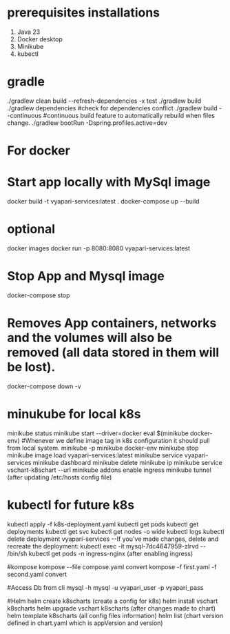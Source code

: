 # prerequisites installations
1. Java 23
2. Docker desktop
3. Minikube
4. kubectl

# gradle
./gradlew clean build --refresh-dependencies -x test
./gradlew build
./gradlew dependencies #check for dependencies conflict
./gradlew build --continuous #continuous build feature to automatically rebuild when files change.
./gradlew bootRun -Dspring.profiles.active=dev

# For docker 
# Start app locally with MySql image
docker build -t vyapari-services:latest .
docker-compose up --build
# optional
docker images
docker run -p 8080:8080 vyapari-services:latest 

# Stop App and Mysql image
docker-compose stop

# Removes App containers, networks and  the volumes will also be removed (all data stored in them will be lost).
docker-compose down -v


# minukube for local k8s
minikube status
minikube start --driver=docker
eval $(minikube docker-env)  #Whenever we define image tag in k8s configuration it should pull from local system.
minikube -p minikube docker-env
minikube stop
minikube image load vyapari-services:latest
minikube service vyapari-services
minikube dashboard
minikube delete
minikube ip
minikube service vschart-k8schart --url
minikube addons enable ingress
minikube tunnel (after updating /etc/hosts config file)

# kubectl for future k8s
kubectl apply -f k8s-deployment.yaml
kubectl get pods
kubectl get deployments
kubectl get svc
kubectl get nodes -o wide
kubectl logs <image-name>
kubectl delete deployment vyapari-services --If you've made changes, delete and recreate the deployment:
kubectl exec -it mysql-7dc4647959-zlrvd -- /bin/sh
kubectl get pods -n ingress-nginx (after enabling ingress)

#kompose
kompose --file compose.yaml convert
kompose -f first.yaml -f second.yaml convert

#Access Db from cli
mysql -h mysql -u vyapari_user -p vyapari_pass

#Helm
helm create k8scharts (create a config for k8s)
helm install vschart k8scharts
helm upgrade vschart k8scharts (after changes made to chart)
helm template k8scharts (all config files information)
helm list (chart version defined in chart.yaml which is appVersion and version)